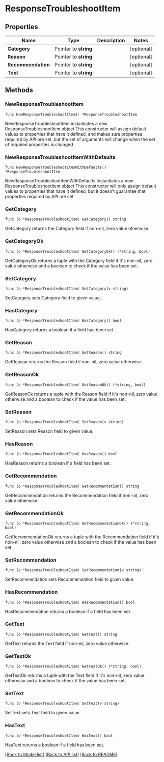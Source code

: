 # ResponseTroubleshootItem

## Properties

Name | Type | Description | Notes
------------ | ------------- | ------------- | -------------
**Category** | Pointer to **string** |  | [optional] 
**Reason** | Pointer to **string** |  | [optional] 
**Recommendation** | Pointer to **string** |  | [optional] 
**Text** | Pointer to **string** |  | [optional] 

## Methods

### NewResponseTroubleshootItem

`func NewResponseTroubleshootItem() *ResponseTroubleshootItem`

NewResponseTroubleshootItem instantiates a new ResponseTroubleshootItem object
This constructor will assign default values to properties that have it defined,
and makes sure properties required by API are set, but the set of arguments
will change when the set of required properties is changed

### NewResponseTroubleshootItemWithDefaults

`func NewResponseTroubleshootItemWithDefaults() *ResponseTroubleshootItem`

NewResponseTroubleshootItemWithDefaults instantiates a new ResponseTroubleshootItem object
This constructor will only assign default values to properties that have it defined,
but it doesn't guarantee that properties required by API are set

### GetCategory

`func (o *ResponseTroubleshootItem) GetCategory() string`

GetCategory returns the Category field if non-nil, zero value otherwise.

### GetCategoryOk

`func (o *ResponseTroubleshootItem) GetCategoryOk() (*string, bool)`

GetCategoryOk returns a tuple with the Category field if it's non-nil, zero value otherwise
and a boolean to check if the value has been set.

### SetCategory

`func (o *ResponseTroubleshootItem) SetCategory(v string)`

SetCategory sets Category field to given value.

### HasCategory

`func (o *ResponseTroubleshootItem) HasCategory() bool`

HasCategory returns a boolean if a field has been set.

### GetReason

`func (o *ResponseTroubleshootItem) GetReason() string`

GetReason returns the Reason field if non-nil, zero value otherwise.

### GetReasonOk

`func (o *ResponseTroubleshootItem) GetReasonOk() (*string, bool)`

GetReasonOk returns a tuple with the Reason field if it's non-nil, zero value otherwise
and a boolean to check if the value has been set.

### SetReason

`func (o *ResponseTroubleshootItem) SetReason(v string)`

SetReason sets Reason field to given value.

### HasReason

`func (o *ResponseTroubleshootItem) HasReason() bool`

HasReason returns a boolean if a field has been set.

### GetRecommendation

`func (o *ResponseTroubleshootItem) GetRecommendation() string`

GetRecommendation returns the Recommendation field if non-nil, zero value otherwise.

### GetRecommendationOk

`func (o *ResponseTroubleshootItem) GetRecommendationOk() (*string, bool)`

GetRecommendationOk returns a tuple with the Recommendation field if it's non-nil, zero value otherwise
and a boolean to check if the value has been set.

### SetRecommendation

`func (o *ResponseTroubleshootItem) SetRecommendation(v string)`

SetRecommendation sets Recommendation field to given value.

### HasRecommendation

`func (o *ResponseTroubleshootItem) HasRecommendation() bool`

HasRecommendation returns a boolean if a field has been set.

### GetText

`func (o *ResponseTroubleshootItem) GetText() string`

GetText returns the Text field if non-nil, zero value otherwise.

### GetTextOk

`func (o *ResponseTroubleshootItem) GetTextOk() (*string, bool)`

GetTextOk returns a tuple with the Text field if it's non-nil, zero value otherwise
and a boolean to check if the value has been set.

### SetText

`func (o *ResponseTroubleshootItem) SetText(v string)`

SetText sets Text field to given value.

### HasText

`func (o *ResponseTroubleshootItem) HasText() bool`

HasText returns a boolean if a field has been set.


[[Back to Model list]](../README.md#documentation-for-models) [[Back to API list]](../README.md#documentation-for-api-endpoints) [[Back to README]](../README.md)


